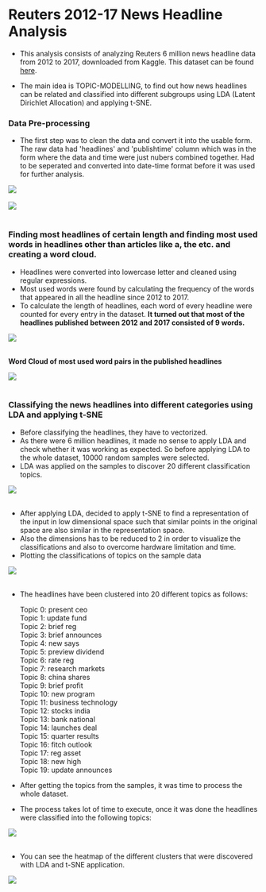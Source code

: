 # Reuters 2012-17 News Headline Analysis

* This analysis consists of analyzing Reuters 6 million news headline data from 2012 to 2017, downloaded from Kaggle. This dataset can be found [here](https://www.kaggle.com/therohk/reuters-news-wire-archive/data).

* The main idea is TOPIC-MODELLING, to find out how news headlines can be related and classified into different subgroups using LDA (Latent Dirichlet Allocation) and applying t-SNE.

### Data Pre-processing

* The first step was to clean the data and convert it into the usable form. The raw data had 'headlines' and 'publishtime' column which was in the form where the data and time were just nubers combined together. Had to be seperated and converted into date-time format before it was used for further analysis.

![](images/1.PNG?raw=true)
<br>
<br>
![](images/2.PNG?raw=true)
<br>
<br>

### Finding most headlines of certain length and finding most used words in headlines other than articles like a, the etc. and creating a word cloud.
* Headlines were converted into lowercase letter and cleaned using regular expressions.
* Most used words were found by calculating the frequency of the words that appeared in all the headline since 2012 to 2017.
* To calculate the length of headlines, each word of every headline were counted for every entry in the dataset.
**It turned out that most of the headlines published between 2012 and 2017 consisted of 9 words.**

![](images/3.PNG?raw=true)
<br>
<br>

**Word Cloud of most used word pairs in the published headlines**

![](images/4.PNG?raw=true)
<br>
<br>

### Classifying the news headlines into different categories using LDA and applying t-SNE
* Before classifying the headlines, they have to vectorized. 
* As there were 6 million headlines, it made no sense to apply LDA and check whether it was working as expected. So before applying LDA to the whole dataset, 10000 random samples were selected. 
* LDA was applied on the samples to discover 20 different classification topics.

![](images/5.PNG?raw=true)
<br>
<br>

* After applying LDA, decided to apply t-SNE to find a representation of the input in low dimensional space such that similar points in the original space are also similar in the representation space.
* Also the dimensions has to be reduced to 2 in order to visualize the classifications and also to overcome hardware limitation and time.
* Plotting the classifications of topics on the sample data

![](images/6.PNG?raw=true)
<br>
<br>

* The headlines have been clustered into 20 different topics as follows:

    Topic 0:  present ceo <br>
    Topic 1:  update fund <br>
    Topic 2:  brief reg <br>
    Topic 3:  brief announces <br>
    Topic 4:  new says <br>
    Topic 5:  preview dividend <br>
    Topic 6:  rate reg <br>
    Topic 7:  research markets <br>
    Topic 8:  china shares <br>
    Topic 9:  brief profit <br>
    Topic 10:  new program <br>
    Topic 11:  business technology <br>
    Topic 12:  stocks india <br>
    Topic 13:  bank national <br>
    Topic 14:  launches deal <br>
    Topic 15:  quarter results <br>
    Topic 16:  fitch outlook <br>
    Topic 17:  reg asset <br>
    Topic 18:  new high <br>
    Topic 19:  update announces <br>
    
* After getting the topics from the samples, it was time to process the whole dataset. 
* The process takes lot of time to execute, once it was done the headlines were classified into the following topics:

![](images/7.PNG?raw=true)
<br>
<br>

* You can see the heatmap of the different clusters that were discovered with LDA and t-SNE application.

![](images/8.PNG?raw=true)
<br>
<br>
